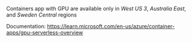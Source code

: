 Containers app with GPU are available only in _West US 3_, _Australia East_, and _Sweden Central_ regions

Documentation: https://learn.microsoft.com/en-us/azure/container-apps/gpu-serverless-overview
